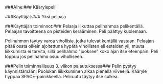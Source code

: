 ###Aihe:###
Käärylepeli

###Käyttäjät:###
Yksi pelaaja

###Käyttäjän toiminnot:###
Pelaaja liikuttaa pelihahmoa pelikentällä. Pelaajan tavoitteena on pisteiden kerääminen. Peli päättyy kuolemaan.

Pelihahmon täytyy varoa vihollisia, jotka tulevat kentällä vastaan. Pelaajan pitää osata oikein ajoitettuna hypätä vihollisten eli esteiden yli, muuta liikkumista ei tarvita, sillä pelihahmo "juoksee" koko ajan itse eteenpäin. Peli loppuu jos pelihahmo osuu viholliseen.

###Pelin toiminnallisuus 3. viikon palautuksessa###
Pelin pystyy käynnistämään. Puolukan liikkkuminen alkaa pienellä viiveellä. Kääryle hyppaa SPACE-painikkeella. Peliruutu täytyy itse sulkea.
